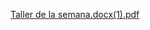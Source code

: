 [Taller de la semana.docx(1).pdf](https://github.com/user-attachments/files/16112537/Taller.de.la.semana.docx.1.pdf)
